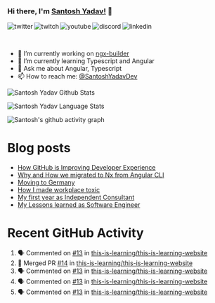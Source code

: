 ### Hi there, I'm [Santosh Yadav!](https://santoshyadav.dev) 👋

<p>
<a href="https://twitter.com/SantoshYadavDev">
   <img align="left" alt="twitter" src="https://img.shields.io/badge/Twitter-1DA1F2?style=for-the-badge&logo=twitter&logoColor=white" />
</a>&nbsp;&nbsp;

<a href="https://www.twitch.tv/santoshyadavdev">
   <img align="left" alt="twitch" src="https://img.shields.io/badge/Twitch-9146FF?style=for-the-badge&logo=twitch&logoColor=white" />
</a>&nbsp;&nbsp;

<a href="https://www.youtube.com/c/TechTalksWithSantosh">
   <img align="left" alt="youtube" src="https://img.shields.io/badge/YouTube-FF0000?style=for-the-badge&logo=youtube&logoColor=white" />
</a>&nbsp;&nbsp;

<a href="https://discord.gg/m6cNkVfXrQ">
   <img align="left" alt="discord" src="https://img.shields.io/badge/Discord-7289DA?style=for-the-badge&logo=discord&logoColor=white" />
</a>&nbsp;&nbsp;

<a href="https://www.linkedin.com/in/santoshyadavdev/">
   <img align="left" alt="linkedin" src="https://img.shields.io/badge/LinkedIn-0077B5?style=for-the-badge&logo=linkedin&logoColor=white" />
</a>
<p/>

<br/>
<p>

- 🔭 I’m currently working on [ngx-builder](https://github.com/ngx-builders)
- 🌱 I’m currently learning Typescript and Angular
- 💬 Ask me about Angular, Typescript
- 📫 How to reach me: [@SantoshYadavDev](https://twitter.com/SantoshYadavDev)

</p>

![Santosh Yadav Github Stats](https://github-readme-stats.vercel.app/api?username=SantoshYadavDev&show_icons=true&include_all_commits=true&theme=radical)

![Santosh Yadav Language Stats](https://github-readme-stats.vercel.app/api/top-langs/?username=SantoshYadavDev&layout=compact&theme=radical)

![Santosh's github activity graph](https://activity-graph.herokuapp.com/graph?username=SantoshYadavDev&theme=dracula)

# Blog posts
<!-- BLOG-POST-LIST:START -->
- [How GitHub is Improving Developer Experience](https://dev.to/this-is-learning/how-github-is-improving-developer-experience-8jj)
- [Why and How we migrated to Nx from Angular CLI](https://dev.to/this-is-angular/why-and-how-we-migrated-to-nx-from-angular-cli-5a61)
- [Moving to Germany](https://dev.to/santoshyadav198613/moving-to-germany-4no9)
- [How I made workplace toxic](https://dev.to/this-is-learning/how-i-made-workplace-toxic-1ici)
- [My first year as Independent Consultant](https://dev.to/this-is-learning/my-first-year-as-independent-consultant-49ij)
- [My Lessons learned as Software Engineer](https://dev.to/this-is-learning/my-lessons-learned-as-software-engineer-3bae)
<!-- BLOG-POST-LIST:END -->

# Recent GitHub Activity
<!--START_SECTION:activity-->
1. 🗣 Commented on [#13](https://github.com/this-is-learning/this-is-learning-website/issues/13) in [this-is-learning/this-is-learning-website](https://github.com/this-is-learning/this-is-learning-website)
2. 🎉 Merged PR [#14](https://github.com/this-is-learning/this-is-learning-website/pull/14) in [this-is-learning/this-is-learning-website](https://github.com/this-is-learning/this-is-learning-website)
3. 🗣 Commented on [#13](https://github.com/this-is-learning/this-is-learning-website/issues/13) in [this-is-learning/this-is-learning-website](https://github.com/this-is-learning/this-is-learning-website)
4. 🗣 Commented on [#13](https://github.com/this-is-learning/this-is-learning-website/issues/13) in [this-is-learning/this-is-learning-website](https://github.com/this-is-learning/this-is-learning-website)
5. 🗣 Commented on [#13](https://github.com/this-is-learning/this-is-learning-website/issues/13) in [this-is-learning/this-is-learning-website](https://github.com/this-is-learning/this-is-learning-website)
<!--END_SECTION:activity-->
